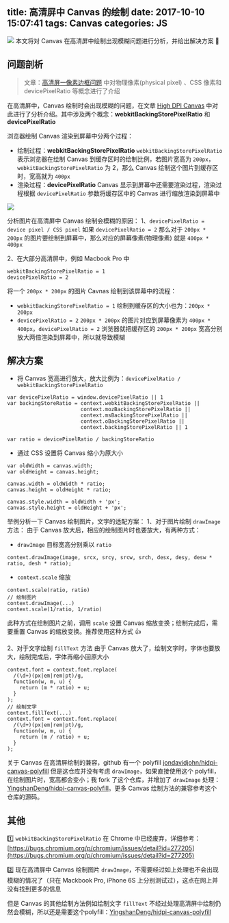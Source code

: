title: 高清屏中 Canvas 的绘制
date: 2017-10-10 15:07:41
tags: Canvas
categories: JS
---

![](http://7vikhl.com1.z0.glb.clouddn.com/img_html5-canvas-guide2.jpg)
本文将对 Canvas 在高清屏中绘制出现模糊问题进行分析，并给出解决方案 🎏

<!-- more -->

## 问题剖析
> 文章：[高清屏一像素边框问题](https://objcer.com/2017/06/19/one-pixel-border/) 中对物理像素(physical pixel) 、CSS 像素和 devicePixelRatio 等概念进行了介绍

在高清屏中，Canvas 绘制时会出现模糊的问题，在文章 [High DPI Canvas](https://www.html5rocks.com/en/tutorials/canvas/hidpi/) 中对此进行了分析介绍。其中涉及两个概念：**webkitBackingStorePixelRatio** 和 **devicePixelRatio**

浏览器绘制 Canvas 渲染到屏幕中分两个过程：
- 绘制过程：**webkitBackingStorePixelRatio**
  `webkitBackingStorePixelRatio` 表示浏览器在绘制 Canvas 到缓存区时的绘制比例，若图片宽高为 `200px`，`webkitBackingStorePixelRatio` 为 2，那么 Canvas 绘制这个图片到缓存区时，宽高就为 `400px`
- 渲染过程：**devicePixelRatio**
  Canvas 显示到屏幕中还需要渲染过程，渲染过程根据 `devicePixelRatio` 参数将缓存区中的 Canvas 进行缩放渲染到屏幕中

![](http://7vikhl.com1.z0.glb.clouddn.com/canvas-backingstore-device.png)

分析图片在高清屏中 Canvas 绘制会模糊的原因：
1、`devicePixelRatio = device pixel / CSS pixel`
如果 `devicePixelRatio = 2` 那么对于 `200px * 200px` 的图片要绘制到屏幕中，那么对应的屏幕像素(物理像素) 就是 `400px * 400px`

2、在大部分高清屏中，例如 Macbook Pro 中
```
webkitBackingStorePixelRatio = 1
devicePixelRatio = 2
```
将一个 `200px * 200px` 的图片 Cavnas 绘制到该屏幕中的流程：
- `webkitBackingStorePixelRatio = 1`
  绘制到缓存区的大小也为：`200px * 200px`
- `devicePixelRatio = 2`
  `200px * 200px` 的图片对应到屏幕像素为 `400px * 400px`，`devicePixelRatio = 2` 浏览器就把缓存区的 `200px * 200px` 宽高分别放大两倍渲染到屏幕中，所以就导致模糊

## 解决方案
- 将 Canvas 宽高进行放大，放大比例为：`devicePixelRatio / webkitBackingStorePixelRatio`
```
var devicePixelRatio = window.devicePixelRatio || 1
var backingStoreRatio = context.webkitBackingStorePixelRatio ||
                        context.mozBackingStorePixelRatio ||
                        context.msBackingStorePixelRatio ||
                        context.oBackingStorePixelRatio ||
                        context.backingStorePixelRatio || 1

var ratio = devicePixelRatio / backingStoreRatio
```

- 通过 CSS 设置将 Canvas 缩小为原大小
```
var oldWidth = canvas.width;
var oldHeight = canvas.height;

canvas.width = oldWidth * ratio;
canvas.height = oldHeight * ratio;

canvas.style.width = oldWidth + 'px';
canvas.style.height = oldHeight + 'px';
```

举例分析一下 Canvas 绘制图片，文字的适配方案：
1、对于图片绘制 `drawImage` 方法：
由于 Canvas 放大后，相应的绘制图片时也要放大，有两种方式：
- `drawImage` 目标宽高分别乘以 `ratio`
```
context.drawImage(image, srcx, srcy, srcw, srch, desx, desy, desw * ratio, desh * ratio);
```

- `context.scale` 缩放
```
context.scale(ratio, ratio)
// 绘制图片
context.drawImage(...)
context.scale(1/ratio, 1/ratio)
```
此种方式在绘制图片之前，调用 `scale` 设置 Canvas 缩放变换；绘制完成后，需要重置 Canvas 的缩放变换。推荐使用这种方式 👍

2、对于文字绘制 `fillText` 方法
由于 Canvas 放大了，绘制文字时，字体也要放大，绘制完成后，字体再缩小回原大小
```
context.font = context.font.replace(
  /(\d+)(px|em|rem|pt)/g,
  function(w, m, u) {
    return (m * ratio) + u;
  }
);
// 绘制文字
context.fillText(...)
context.font = context.font.replace(
  /(\d+)(px|em|rem|pt)/g,
  function(w, m, u) {
    return (m / ratio) + u;
  }
);
```

关于 Canvas 在高清屏绘制的兼容，github 有一个 polyfill [jondavidjohn/hidpi-canvas-polyfill](https://github.com/jondavidjohn/hidpi-canvas-polyfill) 但是这仓库并没有考虑 `drawImage`，如果直接使用这个 polyfill，在绘制图片时，宽高都会变小；我 fork 了这个仓库，并增加了 `drawImage` 处理：[YingshanDeng/hidpi-canvas-polyfill](https://github.com/YingshanDeng/hidpi-canvas-polyfill)。更多 Canvas 绘制方法的兼容参考这个仓库的源码。

## 其他
1️⃣ `webkitBackingStorePixelRatio` 在 Chrome 中已经废弃，详细参考：[https://bugs.chromium.org/p/chromium/issues/detail?id=277205](https://bugs.chromium.org/p/chromium/issues/detail?id=277205)

2️⃣ 现在高清屏中 Canvas 绘制图片 `drawImage`，不需要经过如上处理也不会出现模糊的情况了（只在 Mackbook Pro, iPhone 6S 上分别测试过），这点在网上并没有找到更多的信息

但是 Canvas 的其他绘制方法例如绘制文字 `fillText` 不经过处理高清屏中绘制仍然会模糊，所以还是需要这个polyfill：[YingshanDeng/hidpi-canvas-polyfill](https://github.com/YingshanDeng/hidpi-canvas-polyfill)
